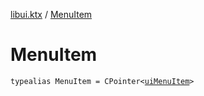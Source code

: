 [libui.ktx](README.md) / [MenuItem](-menu-item.md)

# MenuItem

`typealias MenuItem = CPointer<`[`uiMenuItem`](../libui/ui-menu-item.md)`>`
